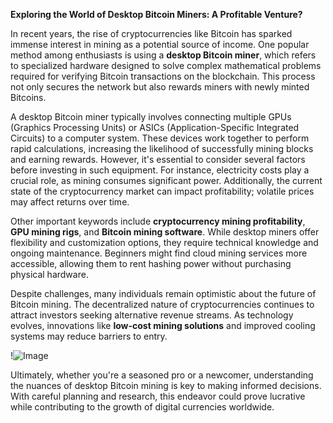 **Exploring the World of Desktop Bitcoin Miners: A Profitable Venture?**

In recent years, the rise of cryptocurrencies like Bitcoin has sparked immense interest in mining as a potential source of income. One popular method among enthusiasts is using a **desktop Bitcoin miner**, which refers to specialized hardware designed to solve complex mathematical problems required for verifying Bitcoin transactions on the blockchain. This process not only secures the network but also rewards miners with newly minted Bitcoins.

A desktop Bitcoin miner typically involves connecting multiple GPUs (Graphics Processing Units) or ASICs (Application-Specific Integrated Circuits) to a computer system. These devices work together to perform rapid calculations, increasing the likelihood of successfully mining blocks and earning rewards. However, it's essential to consider several factors before investing in such equipment. For instance, electricity costs play a crucial role, as mining consumes significant power. Additionally, the current state of the cryptocurrency market can impact profitability; volatile prices may affect returns over time.

Other important keywords include **cryptocurrency mining profitability**, **GPU mining rigs**, and **Bitcoin mining software**. While desktop miners offer flexibility and customization options, they require technical knowledge and ongoing maintenance. Beginners might find cloud mining services more accessible, allowing them to rent hashing power without purchasing physical hardware.

Despite challenges, many individuals remain optimistic about the future of Bitcoin mining. The decentralized nature of cryptocurrencies continues to attract investors seeking alternative revenue streams. As technology evolves, innovations like **low-cost mining solutions** and improved cooling systems may reduce barriers to entry.

!![Image](https://github.com/user-attachments/assets/b6e7b7a2-655e-4d44-8baa-20c566a3cb65)

Ultimately, whether you're a seasoned pro or a newcomer, understanding the nuances of desktop Bitcoin mining is key to making informed decisions. With careful planning and research, this endeavor could prove lucrative while contributing to the growth of digital currencies worldwide.
